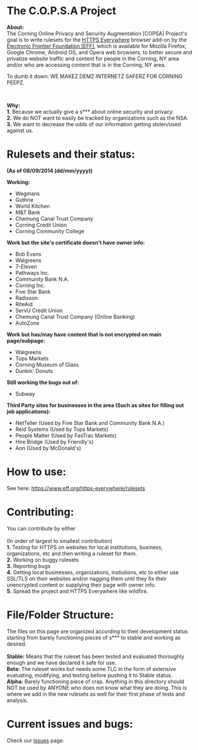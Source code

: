 The C.O.P.S.A Project
====

<b>About:</b>
<br>
The Corning Online Privacy and Security Augmentation [COPSA] Project's goal is to write rulesets for the <a href="https://www.eff.org/https-everywhere">HTTPS Everywhere</a> browser add-on by the <a href="https://www.eff.org/">Electronic Frontier Foundation [EFF]</a>, which is available for Mozilla Firefox, Google Chrome, Android OS, and Opera web browsers, to better secure and privatize website traffic and content for people in the Corning, NY area and/or who are accessing content that is in the Corning, NY area.

To dumb it down: WE MAKEZ DEMZ INTERNETZ SAFERZ FOR CORNING PEEPZ.

<br>

<b>Why:</b><br>
<b>1.</b> Because we actually give a s*** about online security and privacy.<br>
<b>2.</b> We do NOT want to easily be tracked by organizations such as the NSA.<br>
<b>3.</b> We want to decrease the odds of our information getting stolen/used against us.<br>

Rulesets and their status:
=

<b>(As of 08/09/2014 (dd/mm/yyyy))</b>

<b>Working:</b>

- Wegmans
- Guthrie
- World Kitchen
- M&T Bank
- Chemung Canal Trust Company
- Corning Credit Union
- Corning Community College

<b>Work but the site's certificate doesn't have owner info:</b>

- Bob Evans
- Walgreens
- 7-Eleven
- Pathways Inc.
- Community Bank N.A.
- Corning Inc.
- Five Star Bank
- Radisson
- RiteAid
- ServU Credit Union
- Chemung Canal Trust Company (Online Banking)
- AutoZone

<b>Work but has/may have content that is not encrypted on main page/subpage:</b>

- Walgreens
- Tops Markets
- Corning Museum of Glass
- Dunkin' Donuts

<b>Still working the bugs out of:</b>

- Subway

<b>Third Party sites for businesses in the area (Such as sites for filling out job applications):</b>

- NetTeller (Used by Five Star Bank and Community Bank N.A.)
- Reid Systems (Used by Tops Markets)
- People Matter (Used by FasTrac Markets)
- Hire Bridge (Used by Friendly's)
- Aon (Used by McDonald's)

How to use:
==
See here: https://www.eff.org/https-everywhere/rulesets

Contributing:
==
You can contribute by either<br>
<br>
(In order of largest to smallest contribution)
<br>
<b>1.</b> Testing for HTTPS on websites for local institutions, business, organizations, etc and then writing a ruleset for them.<br>
<b>2.</b> Working on buggy rulesets<br>
<b>3.</b> Reporting bugs<br>
<b>4.</b> Getting local businesses, organizations, instiutions, etc to either use SSL/TLS on their websites and/or nagging them until they fix their unencrypted content or supplying their page with owner info.<br>
<b>5.</b> Spread the project and HTTPS Everywhere like wildfire.<br>

File/Folder Structure:
==

The files on this page are organized according to their development status starting from barely functioning pieces of s*** to stable and working as desired.<br>
<br>
<b>Stable:</b> Means that the ruleset has been tested and evaluated thoroughly enough and we have declared it safe for use.<br>
<b>Beta:</b> The ruleset works but needs some TLC in the form of extensive evaluating, modifying, and testing before pushing it to Stable status.<br>
<b>Alpha:</b> Barely functioning piece of crap. Anything in this directory should NOT be used by ANYONE who does not know what they are doing. This is where we add in the new rulesets as well for their first phase of tests and analysis.

Current issues and bugs:
==
Check our <a href="https://github.com/theatre-x/copsa/issues">Issues</a> page.
